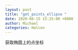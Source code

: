 ```yaml
---
layout: post
title: "get_points_ellipse "
date: 2020-06-15 15:25:00 +0800
author: Michael
categories: Halcon
---
```


获取椭圆上的点坐标
